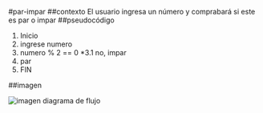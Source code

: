 #par-impar
##contexto 
El usuario ingresa un número y comprabará si este es par o impar
##pseudocódigo
1. Inicio
2. ingrese numero
3. numero % 2 == 0
*3.1 no, impar
4. par
5. FIN

##imagen

![imagen diagrama de flujo](http://1.1m.yt/WnvWv0p.jpg)